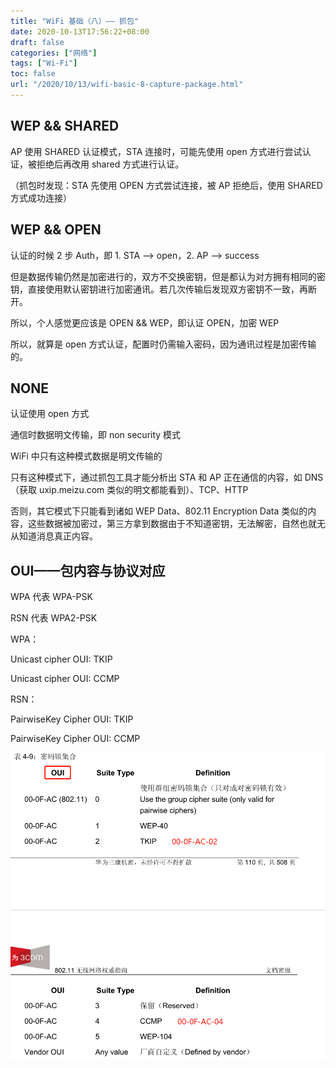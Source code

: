 ```yaml
---
title: "WiFi 基础（八）—— 抓包"
date: 2020-10-13T17:56:22+08:00
draft: false
categories: ["网络"]
tags: ["Wi-Fi"]
toc: false
url: "/2020/10/13/wifi-basic-8-capture-package.html"
---
```


## WEP && SHARED

AP 使用 SHARED 认证模式，STA 连接时，可能先使用 open 方式进行尝试认证，被拒绝后再改用 shared 方式进行认证。

（抓包时发现：STA 先使用 OPEN 方式尝试连接，被 AP 拒绝后，使用 SHARED 方式成功连接）



## WEP && OPEN

认证的时候 2 步 Auth，即 1. STA --> open，2. AP --> success

但是数据传输仍然是加密进行的，双方不交换密钥，但是都认为对方拥有相同的密钥，直接使用默认密钥进行加密通讯。若几次传输后发现双方密钥不一致，再断开。

所以，个人感觉更应该是 OPEN && WEP，即认证 OPEN，加密 WEP

所以，就算是 open 方式认证，配置时仍需输入密码，因为通讯过程是加密传输的。



## NONE

认证使用 open 方式

通信时数据明文传输，即 non security 模式

WiFi 中只有这种模式数据是明文传输的

只有这种模式下，通过抓包工具才能分析出 STA 和 AP 正在通信的内容，如 DNS（获取 uxip.meizu.com 类似的明文都能看到）、TCP、HTTP

否则，其它模式下只能看到诸如 WEP Data、802.11 Encryption Data 类似的内容，这些数据被加密过，第三方拿到数据由于不知道密钥，无法解密，自然也就无从知道消息真正内容。



## OUI——包内容与协议对应

WPA 代表 WPA-PSK

RSN 代表 WPA2-PSK



WPA：

Unicast cipher OUI: TKIP

Unicast cipher OUI: CCMP

RSN：

PairwiseKey Cipher OUI: TKIP

PairwiseKey Cipher OUI: CCMP



![OUI](/images/OUI.png)